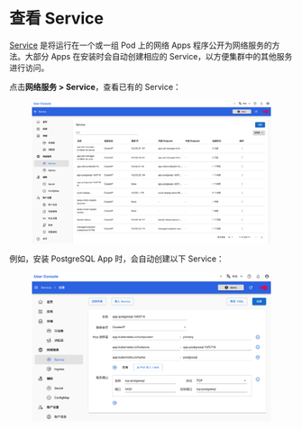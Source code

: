 # 查看 Service

<a target="_blank" rel="noopener noreferrer" href="https://kubernetes.io/zh-cn/docs/concepts/services-networking/service/">Service</a> 是将运行在一个或一组 Pod 上的网络 Apps 程序公开为网络服务的方法。大部分 Apps 在安装时会自动创建相应的 Service，以方便集群中的其他服务进行访问。

点击**网络服务 > Service**，查看已有的 Service：

<figure class="screenshot">
  <img alt="list-service" src="../../assets/guide/manage-storage-network-and-auxiliary/network/list-service.png" />
</figure>

例如，安装 PostgreSQL App 时，会自动创建以下 Service：

<figure class="screenshot">
  <img alt="create-service" src="../../assets/guide/manage-storage-network-and-auxiliary/network/create-service.png" />
</figure>
